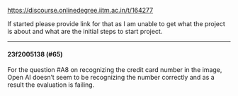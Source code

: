 https://discourse.onlinedegree.iitm.ac.in/t/164277

If started please provide link for that as I am unable to get what the project is about and what are the initial steps to start project.</p><hr>

<h4>23f2005138 (#65)</h4>
<p>For the question <span class="hashtag-raw">#A8</span> on recognizing the credit card number in the image, Open AI doesn’t seem to be recognizing the number correctly and as a result the evaluation is failing.